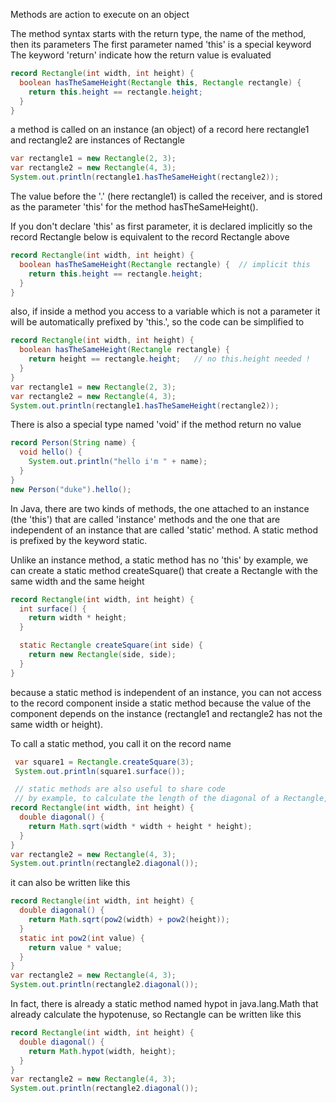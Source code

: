 
Methods are action to execute on an object

The method syntax starts with the return type, the name of the method,
then its parameters
The first parameter named 'this' is a special keyword
The keyword 'return' indicate how the return value is evaluated
```java
record Rectangle(int width, int height) {
  boolean hasTheSameHeight(Rectangle this, Rectangle rectangle) {
    return this.height == rectangle.height;
  }
}
```

a method is called on an instance (an object) of a record
here rectangle1 and rectangle2 are instances of Rectangle
```java
var rectangle1 = new Rectangle(2, 3);
var rectangle2 = new Rectangle(4, 3);
System.out.println(rectangle1.hasTheSameHeight(rectangle2));
```

The value before the '.' (here rectangle1) is called the receiver,
and is stored as the parameter 'this' for the method hasTheSameHeight(). 

If you don't declare 'this' as first parameter, it is declared implicitly
so the record Rectangle below is equivalent to the record Rectangle above
```java
record Rectangle(int width, int height) {
  boolean hasTheSameHeight(Rectangle rectangle) {  // implicit this
    return this.height == rectangle.height;
  }
}
```

also, if inside a method you access to a variable which is not a parameter
it will be automatically prefixed by 'this.', so the code can be simplified to
```java
record Rectangle(int width, int height) {
  boolean hasTheSameHeight(Rectangle rectangle) {
    return height == rectangle.height;   // no this.height needed !
  }
}
var rectangle1 = new Rectangle(2, 3);
var rectangle2 = new Rectangle(4, 3);
System.out.println(rectangle1.hasTheSameHeight(rectangle2));
```


There is also a special type named 'void' if the method return no value
```java
record Person(String name) {
  void hello() {
    System.out.println("hello i'm " + name);
  }
}
new Person("duke").hello();
```


In Java, there are two kinds of methods, the one attached to an instance (the 'this')
that are called 'instance' methods and the one that are independent of an instance
that are called 'static' method. A static method is prefixed by the keyword static.

Unlike an instance method, a static method has no 'this'
by example, we can create a static method createSquare() that create a Rectangle
with the same width and the same height

```java
record Rectangle(int width, int height) {
  int surface() {
    return width * height;
  }
```
  
```java
  static Rectangle createSquare(int side) {
    return new Rectangle(side, side);
  }
}
```

because a static method is independent of an instance, you can not access to the
record component inside a static method because the value of the component depends
on the instance (rectangle1 and rectangle2 has not the same width or height).

To call a static method, you call it on the record name
```java
 var square1 = Rectangle.createSquare(3);
 System.out.println(square1.surface());
```
 
 
```java
 // static methods are also useful to share code
 // by example, to calculate the length of the diagonal of a Rectangle, one can write
record Rectangle(int width, int height) {
  double diagonal() {
    return Math.sqrt(width * width + height * height);
  }
}
var rectangle2 = new Rectangle(4, 3);
System.out.println(rectangle2.diagonal());
```

it can also be written like this
```java
record Rectangle(int width, int height) {
  double diagonal() {
    return Math.sqrt(pow2(width) + pow2(height));
  }
  static int pow2(int value) {
    return value * value;
  }
}
var rectangle2 = new Rectangle(4, 3);
System.out.println(rectangle2.diagonal());
```


In fact, there is already a static method named hypot in java.lang.Math
that already calculate the hypotenuse, so Rectangle can be written like this
```java
record Rectangle(int width, int height) {
  double diagonal() {
    return Math.hypot(width, height);
  }
}
var rectangle2 = new Rectangle(4, 3);
System.out.println(rectangle2.diagonal());
```


